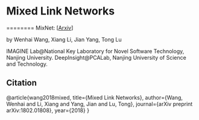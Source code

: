 # Mixed Link Networks
========
MixNet: [[Arxiv](https://arxiv.org/abs/1802.01808)]

by Wenhai Wang, Xiang Li, Jian Yang, Tong Lu

IMAGINE Lab@National Key Laboratory for Novel Software Technology, Nanjing University.
DeepInsight@PCALab, Nanjing University of Science and Technology.

## Citation
@article{wang2018mixed,
  title={Mixed Link Networks},
  author={Wang, Wenhai and Li, Xiang and Yang, Jian and Lu, Tong},
  journal={arXiv preprint arXiv:1802.01808},
  year={2018}
}